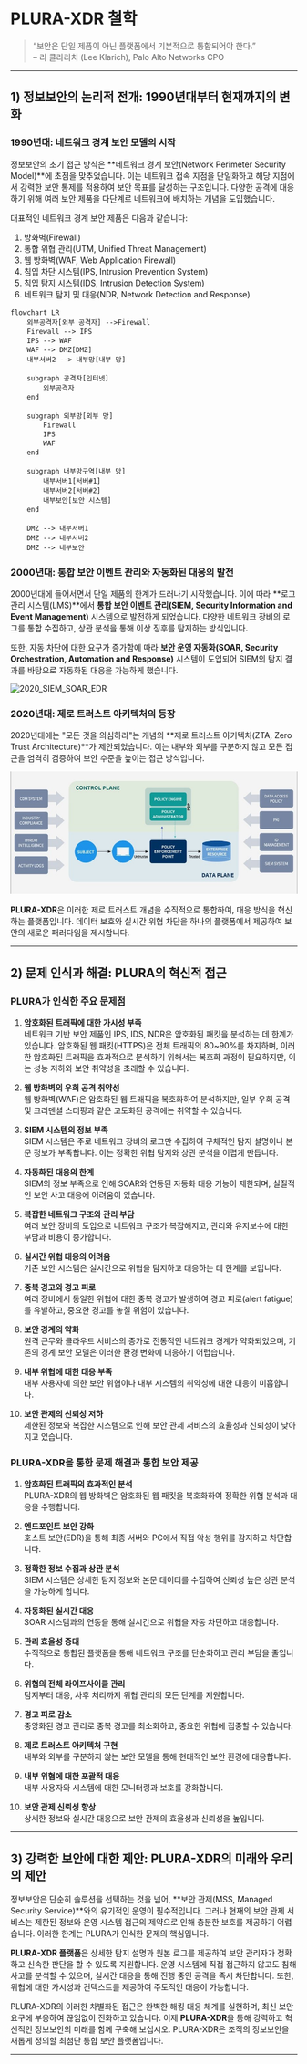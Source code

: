 # PLURA-XDR 철학

> “보안은 단일 제품이 아닌 플랫폼에서 기본적으로 통합되어야 한다.”  
> – 리 클라리치 (Lee Klarich), Palo Alto Networks CPO

---

## 1) 정보보안의 논리적 전개: 1990년대부터 현재까지의 변화

### 1990년대: 네트워크 경계 보안 모델의 시작

정보보안의 초기 접근 방식은 **네트워크 경계 보안(Network Perimeter Security Model)**에 초점을 맞추었습니다. 이는 네트워크 접속 지점을 단일화하고 해당 지점에서 강력한 보안 통제를 적용하여 보안 목표를 달성하는 구조입니다. 다양한 공격에 대응하기 위해 여러 보안 제품을 다단계로 네트워크에 배치하는 개념을 도입했습니다.

대표적인 네트워크 경계 보안 제품은 다음과 같습니다:

1. 방화벽(Firewall)
2. 통합 위협 관리(UTM, Unified Threat Management)
3. 웹 방화벽(WAF, Web Application Firewall)
4. 침입 차단 시스템(IPS, Intrusion Prevention System)
5. 침입 탐지 시스템(IDS, Intrusion Detection System)
6. 네트워크 탐지 및 대응(NDR, Network Detection and Response)

```mermaid
flowchart LR
    외부공격자[외부 공격자] -->Firewall
    Firewall --> IPS
    IPS --> WAF
    WAF --> DMZ[DMZ]
    내부서버2 --> 내부망[내부 망]
    
    subgraph 공격자[인터넷]
        외부공격자
    end
    
    subgraph 외부망[외부 망]
        Firewall
        IPS
        WAF
    end
    
    subgraph 내부망구역[내부 망]
        내부서버1[서버#1]
        내부서버2[서버#2]
        내부보안[보안 시스템]
    end
    
    DMZ --> 내부서버1
    DMZ --> 내부서버2
    DMZ --> 내부보안
```

### 2000년대: 통합 보안 이벤트 관리와 자동화된 대응의 발전

2000년대에 들어서면서 단일 제품의 한계가 드러나기 시작했습니다. 이에 따라 **로그 관리 시스템(LMS)**에서 **통합 보안 이벤트 관리(SIEM, Security Information and Event Management)** 시스템으로 발전하게 되었습니다. 다양한 네트워크 장비의 로그를 통합 수집하고, 상관 분석을 통해 이상 징후를 탐지하는 방식입니다.

또한, 자동 차단에 대한 요구가 증가함에 따라 **보안 운영 자동화(SOAR, Security Orchestration, Automation and Response)** 시스템이 도입되어 SIEM의 탐지 결과를 바탕으로 자동화된 대응을 가능하게 했습니다.

![2020_SIEM_SOAR_EDR](http://blog.plura.io/wp-content/uploads/2023/05/2020_SIEM_SOAR_EDR.png)

### 2020년대: 제로 트러스트 아키텍처의 등장

2020년대에는 "모든 것을 의심하라"는 개념의 **제로 트러스트 아키텍처(ZTA, Zero Trust Architecture)**가 제안되었습니다. 이는 내부와 외부를 구분하지 않고 모든 접근을 엄격히 검증하여 보안 수준을 높이는 접근 방식입니다.

![Zero Trust Architecture](https://github.com/qubitsec/plura/blob/main/philosophy/img/zta_architecture.jpg)

**PLURA-XDR**은 이러한 제로 트러스트 개념을 수직적으로 통합하여, 대응 방식을 혁신하는 플랫폼입니다. 데이터 보호와 실시간 위협 차단을 하나의 플랫폼에서 제공하여 보안의 새로운 패러다임을 제시합니다.

---

## 2) 문제 인식과 해결: PLURA의 혁신적 접근

### PLURA가 인식한 주요 문제점

1. **암호화된 트래픽에 대한 가시성 부족**  
   네트워크 기반 보안 제품인 IPS, IDS, NDR은 암호화된 패킷을 분석하는 데 한계가 있습니다. 암호화된 웹 패킷(HTTPS)은 전체 트래픽의 80~90%를 차지하며, 이러한 암호화된 트래픽을 효과적으로 분석하기 위해서는 복호화 과정이 필요하지만, 이는 성능 저하와 보안 취약성을 초래할 수 있습니다.

2. **웹 방화벽의 우회 공격 취약성**  
   웹 방화벽(WAF)은 암호화된 웹 트래픽을 복호화하여 분석하지만, 일부 우회 공격 및 크리덴셜 스터핑과 같은 고도화된 공격에는 취약할 수 있습니다.

3. **SIEM 시스템의 정보 부족**  
   SIEM 시스템은 주로 네트워크 장비의 로그만 수집하여 구체적인 탐지 설명이나 본문 정보가 부족합니다. 이는 정확한 위협 탐지와 상관 분석을 어렵게 만듭니다.

4. **자동화된 대응의 한계**  
   SIEM의 정보 부족으로 인해 SOAR와 연동된 자동화 대응 기능이 제한되며, 실질적인 보안 사고 대응에 어려움이 있습니다.

5. **복잡한 네트워크 구조와 관리 부담**  
   여러 보안 장비의 도입으로 네트워크 구조가 복잡해지고, 관리와 유지보수에 대한 부담과 비용이 증가합니다.

6. **실시간 위협 대응의 어려움**  
   기존 보안 시스템은 실시간으로 위협을 탐지하고 대응하는 데 한계를 보입니다.

7. **중복 경고와 경고 피로**  
   여러 장비에서 동일한 위협에 대한 중복 경고가 발생하여 경고 피로(alert fatigue)를 유발하고, 중요한 경고를 놓칠 위험이 있습니다.

8. **보안 경계의 약화**  
   원격 근무와 클라우드 서비스의 증가로 전통적인 네트워크 경계가 약화되었으며, 기존의 경계 보안 모델은 이러한 환경 변화에 대응하기 어렵습니다.

9. **내부 위협에 대한 대응 부족**  
   내부 사용자에 의한 보안 위협이나 내부 시스템의 취약성에 대한 대응이 미흡합니다.

10. **보안 관제의 신뢰성 저하**  
    제한된 정보와 복잡한 시스템으로 인해 보안 관제 서비스의 효율성과 신뢰성이 낮아지고 있습니다.

### PLURA-XDR을 통한 문제 해결과 통합 보안 제공

1. **암호화된 트래픽의 효과적인 분석**  
   PLURA-XDR의 웹 방화벽은 암호화된 웹 패킷을 복호화하여 정확한 위협 분석과 대응을 수행합니다.

2. **엔드포인트 보안 강화**  
   호스트 보안(EDR)을 통해 최종 서버와 PC에서 직접 악성 행위를 감지하고 차단합니다.

3. **정확한 정보 수집과 상관 분석**  
   SIEM 시스템은 상세한 탐지 정보와 본문 데이터를 수집하여 신뢰성 높은 상관 분석을 가능하게 합니다.

4. **자동화된 실시간 대응**  
   SOAR 시스템과의 연동을 통해 실시간으로 위협을 자동 차단하고 대응합니다.

5. **관리 효율성 증대**  
   수직적으로 통합된 플랫폼을 통해 네트워크 구조를 단순화하고 관리 부담을 줄입니다.

6. **위협의 전체 라이프사이클 관리**  
   탐지부터 대응, 사후 처리까지 위협 관리의 모든 단계를 지원합니다.

7. **경고 피로 감소**  
   중앙화된 경고 관리로 중복 경고를 최소화하고, 중요한 위협에 집중할 수 있습니다.

8. **제로 트러스트 아키텍처 구현**  
   내부와 외부를 구분하지 않는 보안 모델을 통해 현대적인 보안 환경에 대응합니다.

9. **내부 위협에 대한 포괄적 대응**  
   내부 사용자와 시스템에 대한 모니터링과 보호를 강화합니다.

10. **보안 관제 신뢰성 향상**  
    상세한 정보와 실시간 대응으로 보안 관제의 효율성과 신뢰성을 높입니다.

---

## 3) 강력한 보안에 대한 제안: PLURA-XDR의 미래와 우리의 제안

정보보안은 단순히 솔루션을 선택하는 것을 넘어, **보안 관제(MSS, Managed Security Service)**와의 유기적인 운영이 필수적입니다. 그러나 현재의 보안 관제 서비스는 제한된 정보와 운영 시스템 접근의 제약으로 인해 충분한 보호를 제공하기 어렵습니다. 이러한 한계는 PLURA가 인식한 문제의 핵심입니다.

**PLURA-XDR 플랫폼**은 상세한 탐지 설명과 원본 로그를 제공하여 보안 관리자가 정확하고 신속한 판단을 할 수 있도록 지원합니다. 운영 시스템에 직접 접근하지 않고도 침해 사고를 분석할 수 있으며, 실시간 대응을 통해 진행 중인 공격을 즉시 차단합니다. 또한, 위협에 대한 가시성과 컨텍스트를 제공하여 주도적인 대응이 가능합니다.

PLURA-XDR의 이러한 차별화된 접근은 완벽한 해킹 대응 체계를 실현하며, 최신 보안 요구에 부응하여 끊임없이 진화하고 있습니다. 이제 **PLURA-XDR**을 통해 강력하고 혁신적인 정보보안의 미래를 함께 구축해 보십시오. PLURA-XDR은 조직의 정보보안을 새롭게 정의할 최첨단 통합 보안 플랫폼입니다.

---
